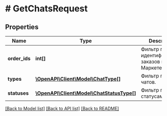 # # GetChatsRequest

## Properties

Name | Type | Description | Notes
------------ | ------------- | ------------- | -------------
**order_ids** | **int[]** | Фильтр по идентификаторам заказов на Маркете. | [optional]
**types** | [**\OpenAPI\Client\Model\ChatType[]**](ChatType.md) | Фильтр по типам чатов. | [optional]
**statuses** | [**\OpenAPI\Client\Model\ChatStatusType[]**](ChatStatusType.md) | Фильтр по статусам чатов. | [optional]

[[Back to Model list]](../../README.md#models) [[Back to API list]](../../README.md#endpoints) [[Back to README]](../../README.md)
